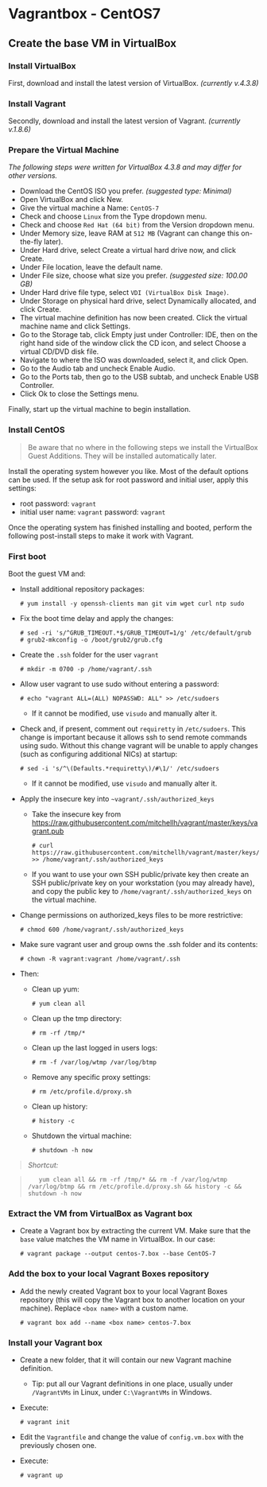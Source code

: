 # Vagrantbox - CentOS7

## Create the base VM in VirtualBox ##

### Install VirtualBox ###
First, download and install the latest version of VirtualBox. _(currently v.4.3.8)_

### Install Vagrant ###
Secondly, download and install the latest version of Vagrant. _(currently v.1.8.6)_

### Prepare the Virtual Machine ###
_The following steps were written for VirtualBox 4.3.8 and may differ for other versions._

- Download the CentOS ISO you prefer. *(suggested type: Minimal)*
- Open VirtualBox and click New.
- Give the virtual machine a Name: `CentOS-7`
- Check and choose `Linux` from the Type dropdown menu.
- Check and choose `Red Hat (64 bit)` from the Version dropdown menu.
- Under Memory size, leave RAM at `512 MB` (Vagrant can change this on-the-fly later).
- Under Hard drive, select Create a virtual hard drive now, and click Create.
- Under File location, leave the default name.
- Under File size, choose what size you prefer. *(suggested size: 100.00 GB)*
- Under Hard drive file type, select `VDI (VirtualBox Disk Image)`.
- Under Storage on physical hard drive, select Dynamically allocated, and click Create.
- The virtual machine definition has now been created. Click the virtual machine name and click Settings.
- Go to the Storage tab, click Empty just under Controller: IDE, then on the right hand side of the window click the CD icon, and select Choose a virtual CD/DVD disk file.
- Navigate to where the ISO was downloaded, select it, and click Open.
- Go to the Audio tab and uncheck Enable Audio.
- Go to the Ports tab, then go to the USB subtab, and uncheck Enable USB Controller.
- Click Ok to close the Settings menu.

Finally, start up the virtual machine to begin installation.

### Install CentOS ###

> Be aware that no where in the following steps we install the VirtualBox Guest Additions.
> They will be installed automatically later.

Install the operating system however you like. Most of the default options can be used.
If the setup ask for root password and initial user, apply this settings:

- root password: `vagrant`
- initial user name: `vagrant` password: `vagrant`

Once the operating system has finished installing and booted, perform the following post-install steps to make it work with Vagrant.

### First boot ###
Boot the guest VM and:

- Install additional repository packages:

      # yum install -y openssh-clients man git vim wget curl ntp sudo

- Fix the boot time delay and apply the changes:

      # sed -ri 's/^GRUB_TIMEOUT.*$/GRUB_TIMEOUT=1/g' /etc/default/grub
      # grub2-mkconfig -o /boot/grub2/grub.cfg

- Create the `.ssh` folder for the user `vagrant`

      # mkdir -m 0700 -p /home/vagrant/.ssh

- Allow user vagrant to use sudo without entering a password:

      # echo "vagrant ALL=(ALL) NOPASSWD: ALL" >> /etc/sudoers
  - If it cannot be modified, use `visudo` and manually alter it.

- Check and, if present, comment out `requiretty` in `/etc/sudoers`.
This change is important because it allows ssh to send remote commands using sudo.
Without this change vagrant will be unable to apply changes (such as configuring additional NICs) at startup:

      # sed -i 's/^\(Defaults.*requiretty\)/#\1/' /etc/sudoers
  - If it cannot be modified, use `visudo` and manually alter it.

- Apply the insecure key into `~vagrant/.ssh/authorized_keys`
  - Take the insecure key from https://raw.githubusercontent.com/mitchellh/vagrant/master/keys/vagrant.pub

        # curl https://raw.githubusercontent.com/mitchellh/vagrant/master/keys/vagrant.pub >> /home/vagrant/.ssh/authorized_keys

  - If you want to use your own SSH public/private key then create an SSH public/private key on your workstation (you may already have), and copy the public key to `/home/vagrant/.ssh/authorized_keys` on the virtual machine.

- Change permissions on authorized_keys files to be more restrictive:

      # chmod 600 /home/vagrant/.ssh/authorized_keys

- Make sure vagrant user and group owns the .ssh folder and its contents:

      # chown -R vagrant:vagrant /home/vagrant/.ssh

- Then:

  - Clean up yum:

        # yum clean all

  - Clean up the tmp directory:

        # rm -rf /tmp/*

  - Clean up the last logged in users logs:

        # rm -f /var/log/wtmp /var/log/btmp

  - Remove any specific proxy settings:

        # rm /etc/profile.d/proxy.sh

  - Clean up history:

        # history -c

  - Shutdown the virtual machine:

        # shutdown -h now

> *Shortcut:*

>        yum clean all && rm -rf /tmp/* && rm -f /var/log/wtmp /var/log/btmp && rm /etc/profile.d/proxy.sh && history -c && shutdown -h now


### Extract the VM from VirtualBox as Vagrant box ###

- Create a Vagrant box by extracting the current VM. Make sure that the `base` value matches the VM name in VirtualBox. In our case:

      # vagrant package --output centos-7.box --base CentOS-7

### Add the box to your local Vagrant Boxes repository ###

- Add the newly created Vagrant box to your local Vagrant Boxes repository (this will copy the Vagrant box to another location on your machine). Replace `<box name>` with a custom name.

      # vagrant box add --name <box name> centos-7.box

### Install your Vagrant box ###

- Create a new folder, that it will contain our new Vagrant machine definition.
  - Tip: put all our Vagrant definitions in one place, usually under `/VagrantVMs` in Linux, under `C:\VagrantVMs` in Windows.

- Execute:

      # vagrant init

- Edit the `Vagrantfile` and change the value of `config.vm.box` with the previously chosen one.

- Execute:

      # vagrant up
